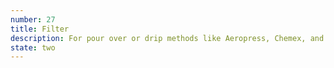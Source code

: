 ```yaml
---
number: 27
title: Filter
description: For pour over or drip methods like Aeropress, Chemex, and V60
state: two
---
```

